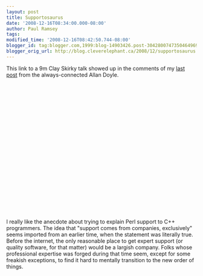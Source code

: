 ```yaml
---
layout: post
title: Supportosaurus
date: '2008-12-16T08:34:00.000-08:00'
author: Paul Ramsey
tags: 
modified_time: '2008-12-16T08:42:50.744-08:00'
blogger_id: tag:blogger.com,1999:blog-14903426.post-3042800747350464969
blogger_orig_url: http://blog.cleverelephant.ca/2008/12/supportosaurus.html
---
```


This link to a 9m Clay Skirky talk showed up in the comments of my [last post](http://blog.cleverelephant.ca/2008/12/jack-in-box.html) from the always-connected Allan Doyle.

<object width="425" height="344"><param name="movie" value="http://www.youtube.com/v/Xe1TZaElTAs&hl=en&fs=1&rel=0&color1=0x2b405b&color2=0x6b8ab6"></param><param name="allowFullScreen" value="true"></param><param name="allowscriptaccess" value="always"></param><embed src="http://www.youtube.com/v/Xe1TZaElTAs&hl=en&fs=1&rel=0&color1=0x2b405b&color2=0x6b8ab6" type="application/x-shockwave-flash" allowscriptaccess="always" allowfullscreen="true" width="425" height="344"></embed></object>

I really like the anecdote about trying to explain Perl support to C++ programmers. The idea that "support comes from companies, exclusively" seems imported from an earlier time, when the statement was literally true.  Before the internet, the only reasonable place to get expert support (or quality software, for that matter) would be a largish company.  Folks whose professional expertise was forged during that time seem, except for some freakish exceptions, to find it hard to mentally transition to the new order of things.

